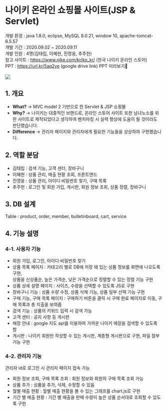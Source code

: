 # 나이키 온라인 쇼핑몰 사이트(JSP & Servlet)
개발 환경 : java 1.8.0, eclipse, MySQL 8.0.21, window 10, apache-tomcat-8.5.57 <br />
개발 기간 : 2020.09.02 ~ 2020.09.11 <br />
개발 인원 : 4명(김태립, 이혜현, 진영웅, 추주헌)<br />
참고 사이트 : https://www.nike.com/kr/ko_kr/ (한국 나이키 온라인 스토어) <br />
PPT : https://url.kr/5aq2ye (google drive link) PPT 미리보기🔽 <br /><br />
<img src = "https://github.com/HyehyeonLee/NikeOnlineShop/blob/master/nikeShop/WebContent/images/nikeppt.jpg" />

## 1. 개요
<ul>
  <li><b>What?</b> → MVC model 2 기반으로 한 Servlet & JSP 쇼핑몰</li>
  <li><b>Why?</b> → 나이키는 대중적인 브랜드로, 온라인 스토어 사이트 또한 남녀노소를 위한 사이트로 제작되었다고 생각하여 벤치마킹 시 실력 향상에 도움이 될 것이라도 판단했습니다.</li>
  <li><b>Difference</b> → 관리자 페이지와 관리자에게 필요한 기능들을 상상하여 구현했습니다.</li>
</ul>
  
## 2. 역할 분담
<ul>
  <li>김태립 : 검색 기능, 고객 센터, 장바구니</li>
  <li>이혜현 : 상품 관리, 매출 현황 조회, 프론트엔드</li>
  <li>진영웅 : 상품 관리, 아이디·비밀번호 찾기, 구매 목록</li>
  <li>추주헌 : 로그인 및 회원 가입, 게시판, 회원 정보 조회, 상품 정렬, 장바구니</li>
</ul>

## 3. DB 설계
Table : product, order, member, bulletinboard, cart, service

## 4. 기능 설명
### 4-1. 사용자 기능
<ul>
  <li>회원 가입, 로그인, 아이디·비밀번호 찾기</li>
  <li>상품 목록 페이지 : 카테고리 별로 DB에 저장 돼 있는 상품 정보를 화면에 나오도록 구현, <br />
    상품을 신상품순, 높은 가격순, 낮은 가격순으로 정렬할 수 있는 정렬 기능 구현
  </li>
  <li>상품 상세 설명 페이지 : 사이즈, 수량을 선택할 수 있도록 JS로 구현</li>
  <li>장바구니 기능 : 상품 수량 수정, 상품 삭제 기능, 상품 일부 선택 기능 구현</li>
  <li>구매 기능, 구매 목록 페이지 : 구매하기 버튼을 클릭 시 구매 완료 페이지로 이동, 구매 목록과 총 지출을 보여줌</li>
  <li>검색 기능 : 상품의 키워드 입력 시 검색 가능</li>
  <li>고객 센터 : 공지 사항 등 게시판</li>
  <li>매장 안내 : google 지도 api를 이용하여 가까운 나이키 매장을 검색할 수 있도록 함</li>
  <li>게시판 : 나이키 회원만 작성할 수 있는 게시판, 계층형 게시판으로 구현, 파일 첨부 기능 구현</li>
</ul>

### 4-2. 관리자 기능
관리자 id로 로그인 시 관리자 페이지 접속 가능
<ul>
  <li>회원 정보 조회, 구매 목록 조회 : 회원 정보와 회원의 구매 목록 조회 가능</li>
  <li>상품 추가 : 상품을 추가, 삭제, 수정할 수 있음</li>
  <li>월별 매출 현황 : 월별 매출 현황을 볼 수 있는 그래프를 chart.js로 구현</li>
  <li>기간 별 매출 현황 : 기간 별 매출을 판매 수량이 높은 상품 순서대로 조회할 수 있도록 구현</li>
</ul>
